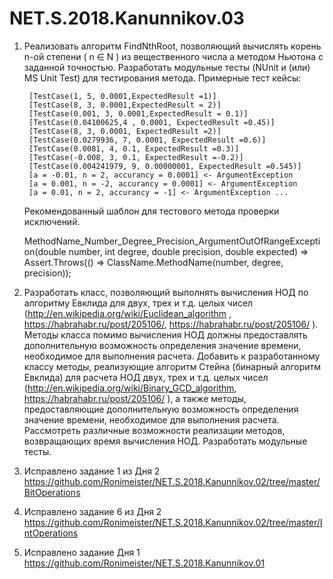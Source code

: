 # NET.S.2018.Kanunnikov.03
1)
    Реализовать алгоритм FindNthRoot, позволяющий вычислять корень n-ой степени ( n ∈ N ) из вещественного числа а методом Ньютона с заданной точностью. Разработать модульные тесты (NUnit и (или) MS Unit Test) для тестирования метода. Примерные тест кейсы:

        [TestCase(1, 5, 0.0001,ExpectedResult =1)]
        [TestCase(8, 3, 0.0001,ExpectedResult = 2)]
        [TestCase(0.001, 3, 0.0001,ExpectedResult = 0.1)]
        [TestCase(0.04100625,4 , 0.0001, ExpectedResult =0.45)]
        [TestCase(8, 3, 0.0001, ExpectedResult =2)]
        [TestCase(0.0279936, 7, 0.0001, ExpectedResult =0.6)]
        [TestCase(0.0081, 4, 0.1, ExpectedResult =0.3)]
        [TestCase(-0.008, 3, 0.1, ExpectedResult =-0.2)]
        [TestCase(0.004241979, 9, 0.00000001, ExpectedResult =0.545)]
        [a = -0.01, n = 2, accurancy = 0.0001] <- ArgumentException
        [a = 0.001, n = -2, accurancy = 0.0001] <- ArgumentException
        [a = 0.01, n = 2, accurancy = -1] <- ArgumentException ...

    Рекомендованный шаблон для тестового метода проверки исключений.

    MethodName_Number_Degree_Precision_ArgumentOutOfRangeException(double number, int degree, double precision, double expected) => Assert.Throws(() => ClassName.MethodName(number, degree, precision));

2) 
    Разработать класс, позволяющий выполнять вычисления НОД по алгоритму Евклида для двух, трех и т.д. целых чисел (http://en.wikipedia.org/wiki/Euclidean_algorithm , https://habrahabr.ru/post/205106/, https://habrahabr.ru/post/205106/ ). Методы класса помимо вычисления НОД должны предоставлять дополнительную возможность определения значение времени, необходимое для выполнения расчета. Добавить к разработанному классу методы, реализующие алгоритм Стейна (бинарный алгоритм Евклида) для расчета НОД двух, трех и т.д. целых чисел (http://en.wikipedia.org/wiki/Binary_GCD_algorithm, https://habrahabr.ru/post/205106/ ), а также методы, предоставляющие дополнительную возможность определения значение времени, необходимое для выполнения расчета. Рассмотреть различные возможности реализации методов, возвращающих время вычисления НОД. Разработать модульные тесты.

3) Исправлено задание 1 из Дня 2
    https://github.com/Ronimeister/NET.S.2018.Kanunnikov.02/tree/master/BitOperations

4) Исправлено задание 6 из Дня 2
    https://github.com/Ronimeister/NET.S.2018.Kanunnikov.02/tree/master/IntOperations

5) Исправлено задание Дня 1
    https://github.com/Ronimeister/NET.S.2018.Kanunnikov.01